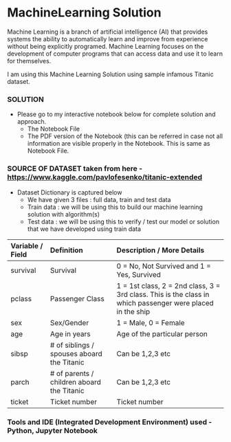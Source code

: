 # MachineLearning Solution

Machine Learning is a branch of artificial intelligence (AI) that provides systems the ability to automatically learn and improve from experience without being explicitly programed. Machine Learning focuses on the development of computer programs that can access data and use it to learn for themselves.

I am using this Machine Learning Solution using sample infamous Titanic dataset.

### SOLUTION 
- Please go to my interactive notebook below for complete solution and approach.
  - The Notebook File
  - The PDF version of the Notebook (this can be referred in case not all information are visible properly in the Notebook. This is same as Notebook File. 

### SOURCE OF DATASET taken from here - https://www.kaggle.com/pavlofesenko/titanic-extended

- Dataset Dictionary is captured below
  - We have given 3 files : full data, train and test data
  - Train data : we will be using this to build our machine learning solution with algorithm(s)
  - Test data : we will be using this to verify / test our model or solution that we have developed using train data

Variable / Field           | Definition             | Description / More Details           |
:--                        |:--                     |:--                                   |
survival                   | Survival               | 0 = No, Not Survived and 1 = Yes, Survived |
pclass                     | Passenger Class        | 1 = 1st class, 2 = 2nd class, 3 = 3rd class. This is the class in which passenger were placed in the ship |
sex                        | Sex/Gender             | 1 = Male, 0 = Female                 |
age                        | Age in years           | Age of the particular person         |
sibsp                      | # of siblings / spouses aboard the Titanic | Can be 1,2,3 etc        |
parch                      | # of parents / children aboard the Titanic | Can be 1,2,3 etc        |
ticket                     | Ticket number          | Ticket number                        |

### Tools and IDE (Integrated Development Environment) used - Python, Jupyter Notebook


